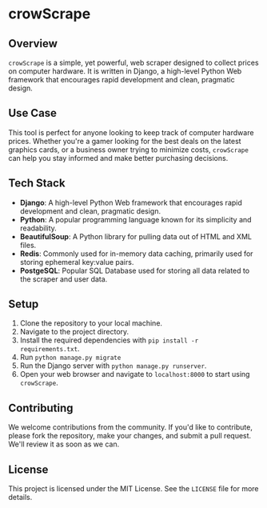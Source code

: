 # crowScrape

## Overview
`crowScrape` is a simple, yet powerful, web scraper designed to collect prices on computer hardware. It is written in Django, a high-level Python Web framework that encourages rapid development and clean, pragmatic design.

## Use Case
This tool is perfect for anyone looking to keep track of computer hardware prices. Whether you're a gamer looking for the best deals on the latest graphics cards, or a business owner trying to minimize costs, `crowScrape` can help you stay informed and make better purchasing decisions.

## Tech Stack
- **Django**: A high-level Python Web framework that encourages rapid development and clean, pragmatic design.
- **Python**: A popular programming language known for its simplicity and readability.
- **BeautifulSoup**: A Python library for pulling data out of HTML and XML files.
- **Redis**: Commonly used for in-memory data caching, primarily used for storing ephemeral key:value pairs.
- **PostgeSQL**: Popular SQL Database used for storing all data related to the scraper and user data.

## Setup
1. Clone the repository to your local machine.
2. Navigate to the project directory.
3. Install the required dependencies with `pip install -r requirements.txt`.
4. Run `python manage.py migrate`
6. Run the Django server with `python manage.py runserver`.
7. Open your web browser and navigate to `localhost:8000` to start using `crowScrape`.

## Contributing
We welcome contributions from the community. If you'd like to contribute, please fork the repository, make your changes, and submit a pull request. We'll review it as soon as we can.

## License
This project is licensed under the MIT License. See the `LICENSE` file for more details.
